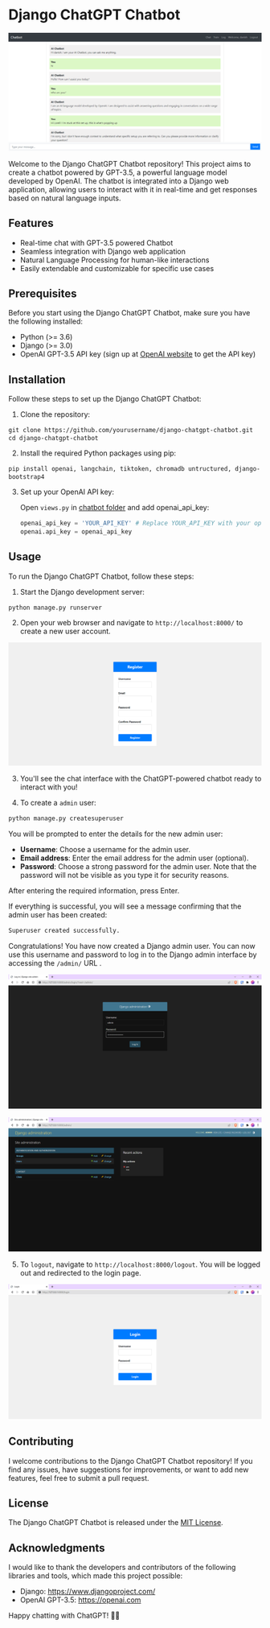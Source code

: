 # Django ChatGPT Chatbot

![ChatGPT Logo](./images/demo.png)

Welcome to the Django ChatGPT Chatbot repository! This project aims to create a chatbot powered by GPT-3.5, a powerful language model developed by OpenAI. The chatbot is integrated into a Django web application, allowing users to interact with it in real-time and get responses based on natural language inputs.

## Features

- Real-time chat with GPT-3.5 powered Chatbot
- Seamless integration with Django web application
- Natural Language Processing for human-like interactions
- Easily extendable and customizable for specific use cases

## Prerequisites

Before you start using the Django ChatGPT Chatbot, make sure you have the following installed:

- Python (>= 3.6)
- Django (>= 3.0)
- OpenAI GPT-3.5 API key (sign up at [OpenAI website](https://openai.com) to get the API key)

## Installation

Follow these steps to set up the Django ChatGPT Chatbot:

1. Clone the repository:

```
git clone https://github.com/yourusername/django-chatgpt-chatbot.git
cd django-chatgpt-chatbot
```

2. Install the required Python packages using pip:

```
pip install openai, langchain, tiktoken, chromadb untructured, django-bootstrap4
```

3. Set up your OpenAI API key:

   Open `views.py` in [chatbot folder](chatbot\views.py) and add openai_api_key:

   ```python
   openai_api_key = 'YOUR_API_KEY' # Replace YOUR_API_KEY with your openai apikey 
   openai.api_key = openai_api_key 
   ```

## Usage

To run the Django ChatGPT Chatbot, follow these steps:

1. Start the Django development server:

```
python manage.py runserver
```

2. Open your web browser and navigate to `http://localhost:8000/` to create a new user account. 

![registor.png](./images/register.png)

3. You'll see the chat interface with the ChatGPT-powered chatbot ready to interact with you!

4. To create a `admin` user:

```python
python manage.py createsuperuser
```
You will be prompted to enter the details for the new admin user:

- **Username**: Choose a username for the admin user.
- **Email address**: Enter the email address for the admin user (optional).
- **Password**: Choose a strong password for the admin user. Note that the password will not be visible as you type it for security reasons.

After entering the required information, press Enter.

If everything is successful, you will see a message confirming that the admin user has been created:
```python
Superuser created successfully.
```
Congratulations! You have now created a Django admin user. You can now use this username and password to log in to the Django admin interface by accessing the `/admin/` URL .

![admin.png](./images/admin.png)

![admin-in.png](./images/admin-in.png)

5. To `logout`, navigate to `http://localhost:8000/logout`. You will be logged out and redirected to the login page.

![login.png](./images/login.png)

## Contributing

I welcome contributions to the Django ChatGPT Chatbot repository! If you find any issues, have suggestions for improvements, or want to add new features, feel free to submit a pull request.

## License

The Django ChatGPT Chatbot is released under the [MIT License](LICENSE).

## Acknowledgments

I would like to thank the developers and contributors of the following libraries and tools, which made this project possible:

- Django: https://www.djangoproject.com/
- OpenAI GPT-3.5: https://openai.com

Happy chatting with ChatGPT! 🤖💬